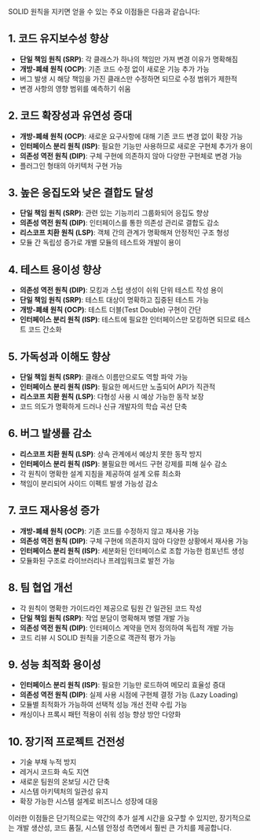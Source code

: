 SOLID 원칙을 지키면 얻을 수 있는 주요 이점들은 다음과 같습니다:

## 1. 코드 유지보수성 향상
- **단일 책임 원칙 (SRP)**: 각 클래스가 하나의 책임만 가져 변경 이유가 명확해짐
- **개방-폐쇄 원칙 (OCP)**: 기존 코드 수정 없이 새로운 기능 추가 가능
- 버그 발생 시 해당 책임을 가진 클래스만 수정하면 되므로 수정 범위가 제한적
- 변경 사항의 영향 범위를 예측하기 쉬움

## 2. 코드 확장성과 유연성 증대
- **개방-폐쇄 원칙 (OCP)**: 새로운 요구사항에 대해 기존 코드 변경 없이 확장 가능
- **인터페이스 분리 원칙 (ISP)**: 필요한 기능만 사용하므로 새로운 구현체 추가가 용이
- **의존성 역전 원칙 (DIP)**: 구체 구현에 의존하지 않아 다양한 구현체로 변경 가능
- 플러그인 형태의 아키텍처 구현 가능

## 3. 높은 응집도와 낮은 결합도 달성
- **단일 책임 원칙 (SRP)**: 관련 있는 기능끼리 그룹화되어 응집도 향상
- **의존성 역전 원칙 (DIP)**: 인터페이스를 통한 의존성 관리로 결합도 감소
- **리스코프 치환 원칙 (LSP)**: 객체 간의 관계가 명확해져 안정적인 구조 형성
- 모듈 간 독립성 증가로 개별 모듈의 테스트와 개발이 용이

## 4. 테스트 용이성 향상
- **의존성 역전 원칙 (DIP)**: 모킹과 스텁 생성이 쉬워 단위 테스트 작성 용이
- **단일 책임 원칙 (SRP)**: 테스트 대상이 명확하고 집중된 테스트 가능
- **개방-폐쇄 원칙 (OCP)**: 테스트 더블(Test Double) 구현이 간단
- **인터페이스 분리 원칙 (ISP)**: 테스트에 필요한 인터페이스만 모킹하면 되므로 테스트 코드 간소화

## 5. 가독성과 이해도 향상
- **단일 책임 원칙 (SRP)**: 클래스 이름만으로도 역할 파악 가능
- **인터페이스 분리 원칙 (ISP)**: 필요한 메서드만 노출되어 API가 직관적
- **리스코프 치환 원칙 (LSP)**: 다형성 사용 시 예상 가능한 동작 보장
- 코드 의도가 명확하게 드러나 신규 개발자의 학습 곡선 단축

## 6. 버그 발생률 감소
- **리스코프 치환 원칙 (LSP)**: 상속 관계에서 예상치 못한 동작 방지
- **인터페이스 분리 원칙 (ISP)**: 불필요한 메서드 구현 강제를 피해 실수 감소
- 각 원칙이 명확한 설계 지침을 제공하여 설계 오류 최소화
- 책임이 분리되어 사이드 이펙트 발생 가능성 감소

## 7. 코드 재사용성 증가
- **개방-폐쇄 원칙 (OCP)**: 기존 코드를 수정하지 않고 재사용 가능
- **의존성 역전 원칙 (DIP)**: 구체 구현에 의존하지 않아 다양한 상황에서 재사용 가능
- **인터페이스 분리 원칙 (ISP)**: 세분화된 인터페이스로 조합 가능한 컴포넌트 생성
- 모듈화된 구조로 라이브러리나 프레임워크로 발전 가능

## 8. 팀 협업 개선
- 각 원칙이 명확한 가이드라인 제공으로 팀원 간 일관된 코드 작성
- **단일 책임 원칙 (SRP)**: 작업 분담이 명확해져 병렬 개발 가능
- **의존성 역전 원칙 (DIP)**: 인터페이스 계약을 먼저 정의하여 독립적 개발 가능
- 코드 리뷰 시 SOLID 원칙을 기준으로 객관적 평가 가능

## 9. 성능 최적화 용이성
- **인터페이스 분리 원칙 (ISP)**: 필요한 기능만 로드하여 메모리 효율성 증대
- **의존성 역전 원칙 (DIP)**: 실제 사용 시점에 구현체 결정 가능 (Lazy Loading)
- 모듈별 최적화가 가능하여 선택적 성능 개선 전략 수립 가능
- 캐싱이나 프록시 패턴 적용이 쉬워 성능 향상 방안 다양화

## 10. 장기적 프로젝트 건전성
- 기술 부채 누적 방지
- 레거시 코드화 속도 지연
- 새로운 팀원의 온보딩 시간 단축
- 시스템 아키텍처의 일관성 유지
- 확장 가능한 시스템 설계로 비즈니스 성장에 대응

이러한 이점들은 단기적으로는 약간의 추가 설계 시간을 요구할 수 있지만, 장기적으로는 개발 생산성, 코드 품질, 시스템 안정성 측면에서 훨씬 큰 가치를 제공합니다.
